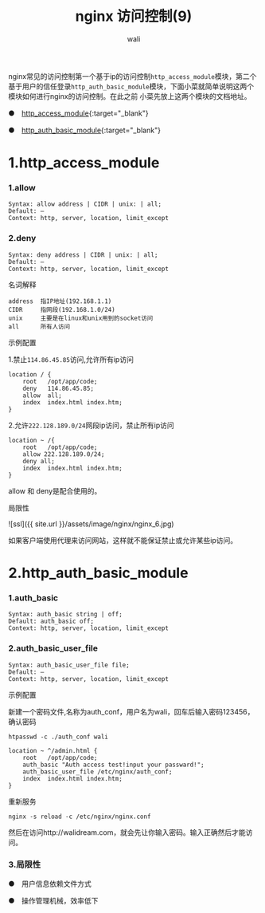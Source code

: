 ﻿---
layout: post
title: nginx 访问控制(9)  #标题
tagline: 基于IP的访问控制,基于用户信任登录
category: nginx      #分类
author: wali    #作者
tag: nginx     #标签
ghurl:        #github url
ghurl_zip:    #github zip下载
comments: true

post_nav: ["1.http_access_module","2.http_auth_basic_module"]
group_tag: nginx教程
---

nginx常见的访问控制第一个基于ip的访问控制`http_access_module`模块，第二个基于用户的信任登录`http_auth_basic_module`模块，下面小菜就简单说明这两个模块如何进行nginx的访问控制。在此之前
小菜先放上这两个模块的文档地址。

●　[http_access_module](http://nginx.org/en/docs/http/ngx_http_access_module.html "http://nginx.org/en/docs/http/ngx_http_access_module.html"){:target="_blank"}

●　[http_auth_basic_module](http://nginx.org/en/docs/http/ngx_http_auth_basic_module.html "http://nginx.org/en/docs/http/ngx_http_auth_basic_module.html"){:target="_blank"}


# 1.http_access_module


### 1.allow

```nginx
Syntax:	allow address | CIDR | unix: | all;
Default: —
Context: http, server, location, limit_except
```

### 2.deny

```nginx
Syntax:	deny address | CIDR | unix: | all;
Default: —
Context: http, server, location, limit_except

```

名词解释
```nginx
address  指IP地址(192.168.1.1)
CIDR     指网段(192.168.1.0/24)
unix     主要是在linux和unix用到的socket访问
all      所有人访问
```

示例配置

1.禁止`114.86.45.85`访问,允许所有ip访问
```nginx
location / { 
	root   /opt/app/code;
	deny   114.86.45.85;
	allow  all;
	index  index.html index.htm;
}   
```

2.允许`222.128.189.0/24`网段ip访问，禁止所有ip访问

```nginx
location ~ /{
	root   /opt/app/code;
	allow 222.128.189.0/24;
	deny all;
	index  index.html index.htm;
}
```

allow 和 deny是配合使用的。

局限性

![ssl]({{ site.url }}/assets/image/nginx/nginx_6.jpg)

如果客户端使用代理来访问网站，这样就不能保证禁止或允许某些ip访问。


# 2.http_auth_basic_module

### 1.auth_basic

```nginx
Syntax:	auth_basic string | off;
Default: auth_basic off;
Context: http, server, location, limit_except

```

### 2.auth_basic_user_file

```nginx
Syntax:	auth_basic_user_file file;
Default: —
Context: http, server, location, limit_except
```

示例配置

新建一个密码文件,名称为auth_conf，用户名为wali，回车后输入密码123456，确认密码

	htpasswd -c ./auth_conf wali

```nginx
location ~ ^/admin.html {
	root   /opt/app/code;
	auth_basic "Auth access test!input your passward!";
	auth_basic_user_file /etc/nginx/auth_conf;
	index  index.html index.htm;
}
```

重新服务

	nginx -s reload -c /etc/nginx/nginx.conf
	
然后在访问http://walidream.com，就会先让你输入密码。输入正确然后才能访问。

### 3.局限性

●　用户信息依赖文件方式

●　操作管理机械，效率低下

























